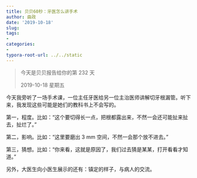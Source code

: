 ```yaml
---
title: 贝贝60秒：牙医怎么讲手术
author: 曲政
date: '2019-10-18'
slug: 
tags:
- 
categories:
- 
typora-root-url: ../../static
---
```


>   今天是贝贝报告给你的第 232 天
>
>   2019-10-18 星期五

今天我旁听了一场手术课，一位主任牙医给另一位主治医师讲解切牙根漏管。听下来，我发现这些可能是她们的教科书上不会写的。

第一，程度。比如：“这个要切得长一点，把根都露出来，不然一会还可能扯来扯去，扯烂了。”

第二，影响。比如：“这里要磨出 3 mm 空间，不然一会那个放不进去。”

第三，猜想。比如：“你来看，这就是原因了，我们过去猜是某某，打开看看才知道。”

另外，大医生向小医生展示的还有：镇定的样子，与病人的交流。